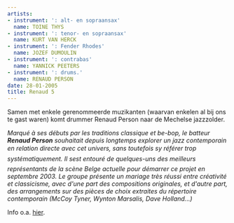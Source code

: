```yaml
---
artists:
- instrument: ': alt- en sopraansax'
  name: TOINE THYS
- instrument: ': tenor- en sopraansax'
  name: KURT VAN HERCK
- instrument: ': Fender Rhodes'
  name: JOZEF DUMOULIN
- instrument: ': contrabas'
  name: YANNICK PEETERS
- instrument: ': drums.'
  name: RENAUD PERSON
date: 28-01-2005
title: Renaud 5
---
```

Samen met enkele gerenommeerde muzikanten (waarvan enkelen al bij ons te gast waren) komt
drummer Renaud Person naar de Mechelse jazzzolder. 

*Marqué à ses débuts par les traditions classique et be-bop, le batteur **Renaud Person** 
souhaitait depuis longtemps explorer un jazz contemporain en relation directe avec cet 
univers, sans toutefois sy référer trop systématiquement. Il sest entouré de quelques-uns 
des meilleurs représentants de la scène Belge actuelle pour démarrer ce projet en septembre 2003. 
Le groupe présente un mariage très réussi entre créativité et classicisme, avec d'une part 
des compositions originales, et d'autre part, des arrangements sur des pièces de choix extraites 
du répertoire contemporain (McCoy Tyner, Wynton Marsalis, Dave Holland...)* 

Info o.a. [hier](http://www.jazzinbelgium.org/groups/person5.htm).